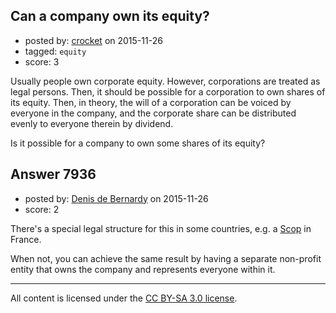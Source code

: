 ## Can a company own its equity?

- posted by: [crocket](https://stackexchange.com/users/2408284/crocket) on 2015-11-26
- tagged: `equity`
- score: 3

<p>Usually people own corporate equity. However, corporations are treated as legal persons. Then, it should be possible for a corporation to own shares of its equity. Then, in theory, the will of a corporation can be voiced by everyone in the company, and the corporate share can be distributed evenly to everyone therein by dividend.</p>

<p>Is it possible for a company to own some shares of its equity?</p>



## Answer 7936

- posted by: [Denis de Bernardy](https://stackexchange.com/users/182468/denis-de-bernardy) on 2015-11-26
- score: 2

<p>There's a special legal structure for this in some countries, e.g. a <a href="http://www.alternatives-economiques.fr/scop--societe-cooperative-ouvriere-de-production--_fr_art_223_31332.html" rel="nofollow">Scop</a> in France.</p>

<p>When not, you can achieve the same result by having a separate non-profit entity that owns the company and represents everyone within it.</p>




---

All content is licensed under the [CC BY-SA 3.0 license](https://creativecommons.org/licenses/by-sa/3.0/).
